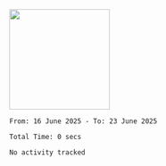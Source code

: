 <img height="180em" src="https://github-readme-stats-eight-theta.vercel.app/api?username=bkundev&show_icons=true&theme=radical&include_all_commits=true&count_private=true"/>
<!--START_SECTION:waka-->

```all_time
From: 16 June 2025 - To: 23 June 2025

Total Time: 0 secs

No activity tracked
```

<!--END_SECTION:waka-->

